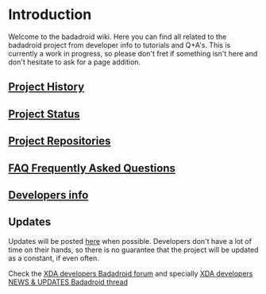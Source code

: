 # Introduction #

Welcome to the badadroid wiki. Here you can find all related to the badadroid project from developer info to tutorials and Q+A's. This is currently a work in progress, so please don't fret if something isn't here and don't hesitate to ask for a page addition.

## [Project History](ProjectHistory.md) ##

## [Project Status](ProjectStatus.md) ##

## [Project Repositories](ProjectRepositories.md) ##

## [FAQ Frequently Asked Questions](FrequentlyAskedQuestions.md) ##

## [Developers info](DevelopersInfo.md) ##

## Updates ##

Updates will be posted [here](Updates.md) when possible. Developers don't have a lot of time on their hands, so there is no guarantee that the project will be updated as a constant, if even often.

Check the [XDA developers Badadroid forum](http://forum.xda-developers.com/forumdisplay.php?f=1203) and specially [XDA developers NEWS & UPDATES Badadroid thread](http://forum.xda-developers.com/showthread.php?t=1459391)